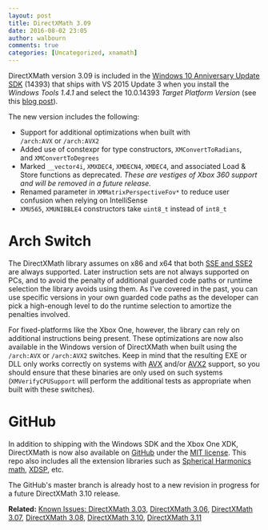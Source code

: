 ```yaml
---
layout: post
title: DirectXMath 3.09
date: 2016-08-02 23:05
author: walbourn
comments: true
categories: [Uncategorized, xnamath]
---
```

DirectXMath version 3.09 is included in the <a href="https://blogs.msdn.microsoft.com/chuckw/2016/08/02/windows-10-anniversary-update-sdk/">Windows 10 Anniversary Update SDK</a> (14393) that ships with VS 2015 Update 3 when you install the <em>Windows Tools 1.4.1</em> and select the 10.0.14393 <em>Target Platform</em> <em>Version</em> (see this <a href="https://blogs.msdn.microsoft.com/vcblog/2015/07/29/developing-for-windows-10-with-visual-c-2015/">blog post</a>).

The new version includes the following:
<ul>
 	<li>Support for additional optimizations when built with <code>/arch:AVX</code> or <code>/arch:AVX2</code></li>
 	<li>Added use of constexpr for type constructors, <code>XMConvertToRadians</code>, and <code>XMConvertToDegrees</code></li>
 	<li>Marked <code>__vector4i</code>, <code>XMXDEC4</code>, <code>XMDECN4</code>, <code>XMDEC4</code>, and associated Load &amp; Store functions as deprecated. <em>These are vestiges of Xbox 360 support and will be removed in a future release.</em></li>
 	<li>Renamed parameter in <code>XMMatrixPerspectiveFov*</code> to reduce user confusion when relying on IntelliSense</li>
 	<li><code>XMU565</code>, <code>XMUNIBBLE4</code> constructors take <code>uint8_t</code> instead of <code>int8_t</code></li>
</ul>
<h1>Arch Switch</h1>
The DirectXMath library assumes on x86 and x64 that both <a href="https://blogs.msdn.microsoft.com/chuckw/2012/09/11/directxmath-sse-sse2-and-arm-neon/">SSE and SSE2</a> are always supported. Later instruction sets are not always supported on PCs, and to avoid the penalty of additional guarded code paths or runtime selection the library avoids using them. As I've covered in the past, you can use specific versions in your own guarded code paths as the developer can pick a high-enough level to do the runtime selection to amortize the penalties involved.

For fixed-platforms like the Xbox One, however, the library can rely on additional instructions being present. These optimizations are now also available in the Windows version of DirectXMath when built using the <code>/arch:AVX</code> or <code>/arch:AVX2</code> switches. Keep in mind that the resulting EXE or DLL only works correctly on systems with <a href="https://blogs.msdn.microsoft.com/chuckw/2012/09/11/directxmath-avx/">AVX</a> and/or <a href="https://blogs.msdn.microsoft.com/chuckw/2015/06/03/directxmath-avx2/">AVX2</a> support, so you should ensure that these binaries are only used on such systems (<code>XMVerifyCPUSupport</code> will perform the additional tests as appropriate when built with these switches).
<h1>GitHub</h1>
In addition to shipping with the Windows SDK and the Xbox One XDK, DirectXMath is now also available on <a href="https://github.com/Microsoft/DirectXMath">GitHub</a> under the <a href="https://opensource.org/licenses/MIT">MIT license</a>. This repo also includes all the extension libraries such as <a href="https://blogs.msdn.microsoft.com/chuckw/2012/07/28/spherical-harmonics-math/">Spherical Harmonics math</a>, <a href="https://blogs.msdn.microsoft.com/chuckw/2012/04/30/xdsp-h-digital-signal-processing-helper-functions/">XDSP</a>, etc.

The GitHub's master branch is already host to a new revision in progress for a future DirectXMath 3.10 release.

<strong>Related:</strong> <a href="http://blogs.msdn.com/b/chuckw/archive/2013/03/06/known-issues-directxmath-3-03.aspx">Known Issues: DirectXMath 3.03</a>, <a href="http://blogs.msdn.com/b/chuckw/archive/2013/10/24/directxmath-3-06.aspx">DirectXMath 3.06</a>, <a href="https://blogs.msdn.microsoft.com/chuckw/2015/04/29/directxmath-3-07/">DirectXMath 3.07</a>, <a href="https://blogs.msdn.microsoft.com/chuckw/2015/12/01/directxmath-3-08/">DirectXMath 3.08</a>, <a href="https://blogs.msdn.microsoft.com/chuckw/2017/04/06/directxmath-3-10/">DirectXMath 3.10</a>, <a href="https://blogs.msdn.microsoft.com/chuckw/2017/06/28/directxmath-3-11/">DirectXMath 3.11</a>
